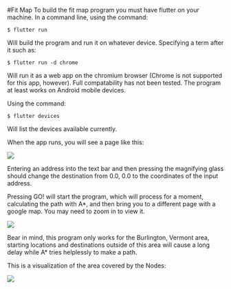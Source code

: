 #Fit Map
To build the fit map program you must have flutter on your machine. In a command line, using the command:

	$ flutter run

Will build the program and run it on whatever device. Specifying a term after it such as:

	$ flutter run -d chrome

Will run it as a web app on the chromium browser (Chrome is not supported for this app, however). Full compatability has not been tested. The program at least works on Android mobile devices. 

Using the command:

	$ flutter devices

Will list the devices available currently.

When the app runs, you will see a page like this:

![](https://github.com/FuzzyNovaGoblin/fit_map/tree/master/examples/1.jpg)

Entering an address into the text bar and then pressing the magnifying glass should change the destination from 0.0, 0.0 to the coordinates of the input address.

Pressing GO! will start the program, which will process for a moment, calculating the path with A\*, and then bring you to a different page with a google map. You may need to zoom in to view it.

![](https://github.com/FuzzyNovaGoblin/fit_map/tree/master/examples/2.jpg)

Bear in mind, this program only works for the Burlington, Vermont area, starting locations and destinations outside of this area will cause a long delay while A\* tries helplessly to make a path.

This is a visualization of the area covered by the Nodes:

![](https://github.com/FuzzyNovaGoblin/fit_map/tree/master/examples/3.png)

